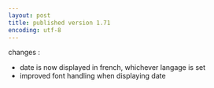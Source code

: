 ```yaml
---
layout: post
title: published version 1.71
encoding: utf-8
---
```


changes :

* date is now displayed in french, whichever langage is set
* improved font handling when displaying date



